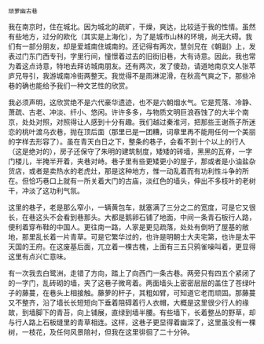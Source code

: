     顽萝幽古巷 

   我在南京时，住在城北。因为城北的疏旷，干燥，爽达，比较适于我的性情。虽然有些地方，过分的欧化（其实是上海化），为了是城市山林的环境，尚无大碍。我们有一部分朋友，却是爱城南住城南的。还记得有两次，慧剑兄在《朝副》上，发表过门东门西专刊，字里行间，憧憬着过去的旧街旧巷，大有诗意。因此，我也常为着这点诗意，特地去拜访城南朋友。还有两次，发了傻劲，请道地南京文人张苹庐兄导引，我游城南冷街两整天。我觉得不是雨淋泥滑，在秋高气爽之下，那些冷巷的确也能给予我们一种文艺性的欣赏。

   我必须声明，这欣赏绝不是六代豪华遗迹，也不是六朝烟水气。它是荒落、冷静、萧疏、古老、冲淡、纤小、悠闲。许许多多，与物质文明巨浪吞蚀了的大半个南京，处处对照，对照得让人感到十分有趣。我们越过秦淮河，把那些王谢燕子所迷恋的桃叶渡乌衣巷，抛在顶后面（那里已是一团糟，词章里再不能用任何一个美丽的字样去形容了）。虽在青天白日之下，整条的巷子，会看不到十个以上的行人（这是绝对的），房子还保守了朱明的建筑制度，矮矮的砖墙，黑黑的瓦脊，一字门楼儿，半掩半开着，夹巷对峙。巷子里有些更矮更小的屋子，那或者是小油盐杂货店，或者是卖热水的老虎灶，那是这种地方，惟一动乱着而有功利性斗争的所在。但恰巧巷口上就有一所关着大门的古庙，淡红色的墙头，伸出不多枝叶的老树干，冲淡了这功利气氛。

   这里的巷子，老是那么窄小，一辆黄包车，就塞满了三分之二的宽度，可是它又很长，在巷这头不会看到巷那头。大都是鹅卵石铺了地面，中间一条青石板行人路，便利着穿布鞋的中国人。更往南一路，人家是更见疏落，处处有倒坍了屋基的敞地，那里乱长着一片青草。可是它繁华过的，也许是明朝士大夫宅第，也许是太平天国的王府。在这废基后面，兀立着一棵古槐，上面有三五只鸦雀噪叫着，更显得这里有点兴亡意味。

   有一次我去白鹭洲，走错了方向，踏上了向西门一条古巷。两旁只有四五个紧闭了的一字门，乱砖砌的墙，夹了这巷子微弯着。两面墙头上密密层层的盖住了苍绿叶子的藤蔓，在巷头上相接触。藤萝的杆子，其粗如臂，可知道它老而顽固。那藤蔓又不整齐，沿了墙长长短短向下垂着阻碍着行人衣帽，大概是这里很少行人的缘故，到墙脚下的青苔，向上铺展，直绿到墙半腰。有些墙下，长着整丛的野草，却与行人路上石板缝里的青草相连。这样，这巷子更显得着幽深了，这里虽没有一棵树，一枝花，及任何风景陪衬，但我在这里徘徊了二十分钟。

